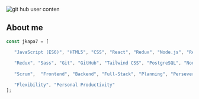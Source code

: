 
![git hub user conten](https://user-images.githubusercontent.com/111901979/225768541-b012b487-8324-4b70-9c3d-40fb46408959.png)

## About me
   
````JavaScript
const jkapa7 = [

   "JavaScript (ES6)", "HTML5", "CSS", "React", "Redux", "Node.js", "React", "Typescript", "Zustand", "Node", 
   
   "Redux", "Sass", "Git", "GitHub", "Tailwind CSS", "PostgreSQL", "Node Package Manager(NPM)", "Express",  
   
   "Scrum",  "Frontend", "Backend", "Full-Stack", "Planning", "Perseverance",  "Problem Resolution",

   "Flexibility", "Personal Productivity" 
];

````
